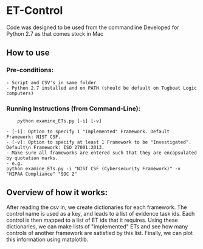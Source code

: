 # ET-Control

Code was designed to be used from the commandline
Developed for Python 2.7 as that comes stock in Mac

## How to use
### Pre-conditions:
    - Script and CSV's in same folder
    - Python 2.7 installed and on PATH (should be default on Tugboat Logic computers)

### Running Instructions (from Command-Line):
```
    python examine_ETs.py [-i] [-v]
```
    - [-i]: Option to specify 1 "Implemented" Framework. Default Framework: NIST CSF.
    - [-v]: Option to specify at least 1 Framework to be "Investigated". Default\n Framework: ISO 27001:2013.
    - Make sure all frameworks are entered such that they are encapsulated by quotation marks.
    - e.g.
    python examine_ETs.py -i "NIST CSF (Cybersecurity Framework)" -v "HIPAA Compliance" "SOC 2"



## Overview of how it works:
After reading the csv in, we create dictionaries for each framework.
The control name is used as a key, and leads to a list of evidence task ids.
Each control is then mapped to a list of ET ids that it requires.
Using these dictionaries, we can make lists of "implemented" ETs and see how many controls of another framework are satisfied by this list.
Finally, we can plot this information using matplotlib.
